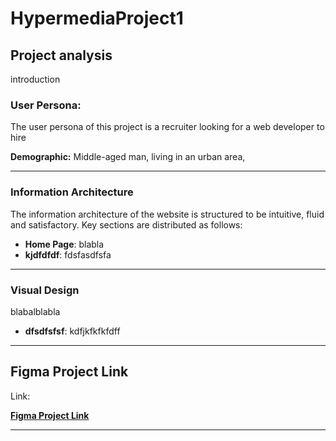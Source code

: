 # HypermediaProject1

## Project analysis

introduction


### User Persona: 
The user persona of this project is a recruiter looking for a web developer to hire

**Demographic:** Middle-aged man, living in an urban area,  

---
### Information Architecture

The information architecture of the website is structured to be intuitive, fluid and satisfactory. Key sections are distributed as follows:

- **Home Page**: blabla
- **kjdfdfdf**: fdsfasdfsfa
---

### Visual Design

blabalblabla

- **dfsdfsfsf**: kdfjkfkfkfdff
  
---

## Figma Project Link

Link:

[**Figma Project Link**](https://www.figma.com)

---
